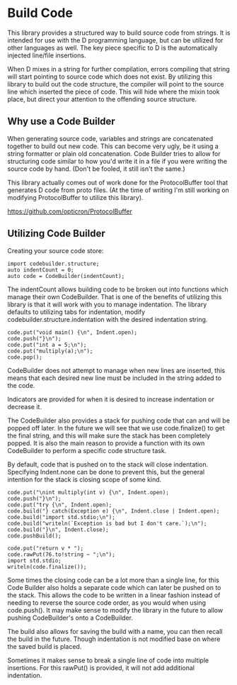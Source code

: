 # Build Code
This library provides a structured way to build source code from strings. It is intended for use with the D programming language, but can be utilized for other languages as well. The key piece specific to D is the automatically injected line/file insertions.

When D mixes in a string for further compilation, errors compiling that string will start pointing to source code which does not exist. By utilizing this library to build out the code structure, the compiler will point to the source line which inserted the piece of code. This will hide where the mixin took place, but direct your attention to the offending source structure.

## Why use a Code Builder
When generating source code, variables and strings are concatenated together to build out new code. This can become very ugly, be it using a string formatter or plain old concatenation. Code Builder tries to allow for structuring code similar to how you'd write it in a file if you were writing the source code by hand. (Don't be fooled, it still isn't the same.)

This library actually comes out of work done for the ProtocolBuffer tool that generates D code from proto files. (At the time of writing I'm still working on modifying ProtocolBuffer to utilize this library).

https://github.com/opticron/ProtocolBuffer

## Utilizing Code Builder
Creating your source code store:

```
import codebuilder.structure;
auto indentCount = 0;
auto code = CodeBuilder(indentCount);
```

The indentCount allows building code to be broken out into functions which manage their own CodeBuilder. That is one of the benefits of utilizing this library is that it will work with you to manage indentation. The library defaults to utilizing tabs for indentation, modify codebuilder.structure.indentation with the desired indentation string.

```
code.put("void main() {\n", Indent.open);
code.push("}\n");
code.put("int a = 5;\n");
code.put("multiply(a);\n");
code.pop();
```

CodeBuilder does not attempt to manage when new lines are inserted, this means that each desired new line must be included in the string added to the code.

Indicators are provided for when it is desired to increase indentation or decrease it.

The CodeBuilder also provides a stack for pushing code that can and will be popped off later. In the future we will see that we use code.finalize() to get the final string, and this will make sure the stack has been completely popped. It is also the main reason to provide a function with its own CodeBuilder to perform a specific code structure task.

By default, code that is pushed on to the stack will close indentation. Specifying Indent.none can be done to prevent this, but the general intention for the stack is closing scope of some kind.

```
code.put("\nint multiply(int v) {\n", Indent.open);
code.push("}\n");
code.put("try {\n", Indent.open);
code.build("} catch(Exception e) {\n", Indent.close | Indent.open);
code.build("import std.stdio;\n");
code.build("writeln(`Exception is bad but I don't care.`);\n");
code.build("}\n", Indent.close);
code.pushBuild();

code.put("return v * ");
code.rawPut(76.to!string ~ ";\n");
import std.stdio;
writeln(code.finalize());
```

Some times the closing code can be a lot more than a single line, for this Code Builder also holds a separate code which can later be pushed on to the stack. This allows the code to be written in a linear fashion instead of needing to reverse the source code order, as you would when using code.push(). It may make sense to modify the library in the future to allow pushing CodeBuilder's onto a CodeBuilder.

The build also allows for saving the build with a name, you can then recall the build in the future. Though indentation is not modified base on where the saved build is placed.

Sometimes it makes sense to break a single line of code into multiple insertions. For this rawPut() is provided, it will not add additional indentation.
